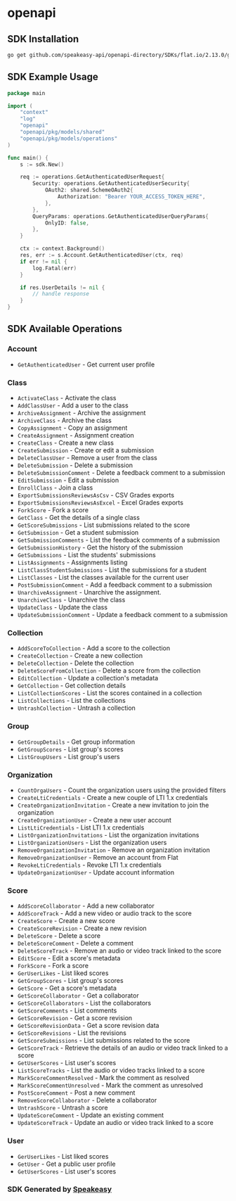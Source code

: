 # openapi

<!-- Start SDK Installation -->
## SDK Installation

```bash
go get github.com/speakeasy-api/openapi-directory/SDKs/flat.io/2.13.0/go
```
<!-- End SDK Installation -->

## SDK Example Usage
<!-- Start SDK Example Usage -->
```go
package main

import (
    "context"
    "log"
    "openapi"
    "openapi/pkg/models/shared"
    "openapi/pkg/models/operations"
)

func main() {
    s := sdk.New()

    req := operations.GetAuthenticatedUserRequest{
        Security: operations.GetAuthenticatedUserSecurity{
            OAuth2: shared.SchemeOAuth2{
                Authorization: "Bearer YOUR_ACCESS_TOKEN_HERE",
            },
        },
        QueryParams: operations.GetAuthenticatedUserQueryParams{
            OnlyID: false,
        },
    }

    ctx := context.Background()
    res, err := s.Account.GetAuthenticatedUser(ctx, req)
    if err != nil {
        log.Fatal(err)
    }

    if res.UserDetails != nil {
        // handle response
    }
}
```
<!-- End SDK Example Usage -->

<!-- Start SDK Available Operations -->
## SDK Available Operations


### Account

* `GetAuthenticatedUser` - Get current user profile

### Class

* `ActivateClass` - Activate the class
* `AddClassUser` - Add a user to the class
* `ArchiveAssignment` - Archive the assignment
* `ArchiveClass` - Archive the class
* `CopyAssignment` - Copy an assignment
* `CreateAssignment` - Assignment creation
* `CreateClass` - Create a new class
* `CreateSubmission` - Create or edit a submission
* `DeleteClassUser` - Remove a user from the class
* `DeleteSubmission` - Delete a submission
* `DeleteSubmissionComment` - Delete a feedback comment to a submission
* `EditSubmission` - Edit a submission
* `EnrollClass` - Join a class
* `ExportSubmissionsReviewsAsCsv` - CSV Grades exports
* `ExportSubmissionsReviewsAsExcel` - Excel Grades exports
* `ForkScore` - Fork a score
* `GetClass` - Get the details of a single class
* `GetScoreSubmissions` - List submissions related to the score
* `GetSubmission` - Get a student submission
* `GetSubmissionComments` - List the feedback comments of a submission
* `GetSubmissionHistory` - Get the history of the submission
* `GetSubmissions` - List the students' submissions
* `ListAssignments` - Assignments listing
* `ListClassStudentSubmissions` - List the submissions for a student
* `ListClasses` - List the classes available for the current user
* `PostSubmissionComment` - Add a feedback comment to a submission
* `UnarchiveAssignment` - Unarchive the assignment.
* `UnarchiveClass` - Unarchive the class
* `UpdateClass` - Update the class
* `UpdateSubmissionComment` - Update a feedback comment to a submission

### Collection

* `AddScoreToCollection` - Add a score to the collection
* `CreateCollection` - Create a new collection
* `DeleteCollection` - Delete the collection
* `DeleteScoreFromCollection` - Delete a score from the collection
* `EditCollection` - Update a collection's metadata
* `GetCollection` - Get collection details
* `ListCollectionScores` - List the scores contained in a collection
* `ListCollections` - List the collections
* `UntrashCollection` - Untrash a collection

### Group

* `GetGroupDetails` - Get group information
* `GetGroupScores` - List group's scores
* `ListGroupUsers` - List group's users

### Organization

* `CountOrgaUsers` - Count the organization users using the provided filters
* `CreateLtiCredentials` - Create a new couple of LTI 1.x credentials
* `CreateOrganizationInvitation` - Create a new invitation to join the organization
* `CreateOrganizationUser` - Create a new user account
* `ListLtiCredentials` - List LTI 1.x credentials
* `ListOrganizationInvitations` - List the organization invitations
* `ListOrganizationUsers` - List the organization users
* `RemoveOrganizationInvitation` - Remove an organization invitation
* `RemoveOrganizationUser` - Remove an account from Flat
* `RevokeLtiCredentials` - Revoke LTI 1.x credentials
* `UpdateOrganizationUser` - Update account information

### Score

* `AddScoreCollaborator` - Add a new collaborator
* `AddScoreTrack` - Add a new video or audio track to the score
* `CreateScore` - Create a new score
* `CreateScoreRevision` - Create a new revision
* `DeleteScore` - Delete a score
* `DeleteScoreComment` - Delete a comment
* `DeleteScoreTrack` - Remove an audio or video track linked to the score
* `EditScore` - Edit a score's metadata
* `ForkScore` - Fork a score
* `GerUserLikes` - List liked scores
* `GetGroupScores` - List group's scores
* `GetScore` - Get a score's metadata
* `GetScoreCollaborator` - Get a collaborator
* `GetScoreCollaborators` - List the collaborators
* `GetScoreComments` - List comments
* `GetScoreRevision` - Get a score revision
* `GetScoreRevisionData` - Get a score revision data
* `GetScoreRevisions` - List the revisions
* `GetScoreSubmissions` - List submissions related to the score
* `GetScoreTrack` - Retrieve the details of an audio or video track linked to a score
* `GetUserScores` - List user's scores
* `ListScoreTracks` - List the audio or video tracks linked to a score
* `MarkScoreCommentResolved` - Mark the comment as resolved
* `MarkScoreCommentUnresolved` - Mark the comment as unresolved
* `PostScoreComment` - Post a new comment
* `RemoveScoreCollaborator` - Delete a collaborator
* `UntrashScore` - Untrash a score
* `UpdateScoreComment` - Update an existing comment
* `UpdateScoreTrack` - Update an audio or video track linked to a score

### User

* `GerUserLikes` - List liked scores
* `GetUser` - Get a public user profile
* `GetUserScores` - List user's scores
<!-- End SDK Available Operations -->

### SDK Generated by [Speakeasy](https://docs.speakeasyapi.dev/docs/using-speakeasy/client-sdks)

